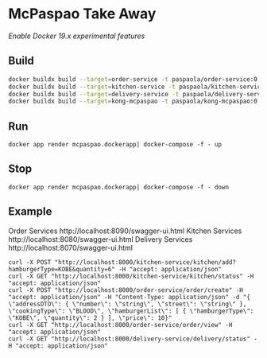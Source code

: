 McPaspao Take Away
==================

*Enable Docker 19.x experimental features*

Build
-----

```bash
docker buildx build --target=order-service -t paspaola/order-service:0.0.1 . &&\
docker buildx build --target=kitchen-service -t paspaola/kitchen-service:0.0.1 . &&\
docker buildx build --target=delivery-service -t paspaola/delivery-service:0.0.1 . &&\
docker buildx build --target=kong-mcpaspao -t paspaola/kong-mcpaspao:0.0.1 .
```

Run
---

    docker app render mcpaspao.dockerapp| docker-compose -f - up
    
Stop
----

    docker app render mcpaspao.dockerapp| docker-compose -f - down

Example
-------


Order Services http://localhost:8090/swagger-ui.html
Kitchen Services http://localhost:8080/swagger-ui.html
Delivery Services http://localhost:8070/swagger-ui.html

    
    curl -X POST "http://localhost:8000/kitchen-service/kitchen/add?hamburgerType=KOBE&quantity=6" -H "accept: application/json"
    curl -X GET "http://localhost:8000/kitchen-service/kitchen/status" -H "accept: application/json"
    curl -X POST "http://localhost:8000/order-service/order/create" -H "accept: application/json" -H "Content-Type: application/json" -d "{ \"addressDTO\": { \"number\": \"string\", \"street\": \"string\" }, \"cookingType\": \"BLOOD\", \"hamburgerList\": [ { \"hamburgerType\": \"KOBE\", \"quantity\": 2 } ], \"price\": 10}"
    curl -X GET "http://localhost:8000/order-service/order/view" -H "accept: application/json"
    curl -X GET "http://localhost:8000/delivery-service/delivery/status" -H "accept: application/json"
